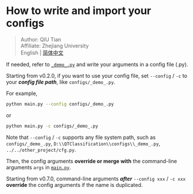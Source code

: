 # How to write and import your configs

> Author: QIU Tian  
> Affiliate: Zhejiang University  
> English | [简体中文](README_zh-CN.md)

If needed, refer to [`_demo_.py`](_demo_.py) and write your arguments in a config file (.py).

Starting from v0.2.0, if you want to use your config file, set `--config` / `-c` to your **_config file path_**,
like `configs/_demo_.py`.

For example,

```bash
python main.py --config configs/_demo_.py
```

or

```bash
python main.py -c configs/_demo_.py
```

Note that `--config` / `-c` supports any file system path, such as `configs/_demo_.py`,
`D:\\QTClassification\\configs\\_demo_.py`, `../../other_project/cfg.py`.

Then, the config arguments **override or merge with** the command-line arguments `args`
in [`main.py`](../main.py).

Starting from v0.7.0, command-line arguments **_after_** `--config xxx` / `-c xxx` **override** the config arguments if
the name is duplicated. 
